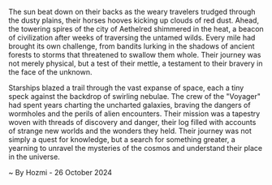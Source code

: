 
The sun beat down on their backs as the weary travelers trudged through the dusty plains, their horses hooves kicking up clouds of red dust.  Ahead, the towering spires of the city of Aethelred shimmered in the heat, a beacon of civilization after weeks of traversing the untamed wilds. Every mile had brought its own challenge, from bandits lurking in the shadows of ancient forests to storms that threatened to swallow them whole.  Their journey was not merely physical, but a test of their mettle, a testament to their bravery in the face of the unknown.

Starships blazed a trail through the vast expanse of space, each a tiny speck against the backdrop of swirling nebulae.  The crew of the "Voyager" had spent years charting the uncharted galaxies, braving the dangers of wormholes and the perils of alien encounters.  Their mission was a tapestry woven with threads of discovery and danger, their log filled with accounts of strange new worlds and the wonders they held.  Their journey was not simply a quest for knowledge, but a search for something greater, a yearning to unravel the mysteries of the cosmos and understand their place in the universe. 

~ By Hozmi - 26 October 2024

